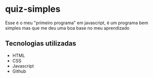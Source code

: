 # quiz-simples
Esse é o meu "primeiro programa" em javascript, é um programa bem simples mas que me deu uma boa base no meu aprendizado

## Tecnologias utilizadas

- HTML
- CSS
- Javascript
- Github